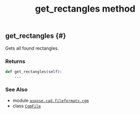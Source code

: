 ﻿---
title: get_rectangles method
second_title: Aspose.CAD for Python via .NET API References
description: 
type: docs
weight: 110
url: /python-net/aspose.cad.fileformats.cgm/cgmfile/get_rectangles/
is_root: false
---

## get_rectangles {#}

Gets all found rectangles.


### Returns 





```python
def get_rectangles(self):
    ...
```





### See Also
* module [`aspose.cad.fileformats.cgm`](../../)
* class [`CgmFile`](/cad/python-net/aspose.cad.fileformats.cgm/cgmfile)
